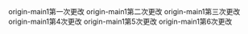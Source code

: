 origin-main1第一次更改
origin-main1第二次更改
origin-main1第三次更改
origin-main1第4次更改
origin-main1第5次更改
origin-main1第6次更改
